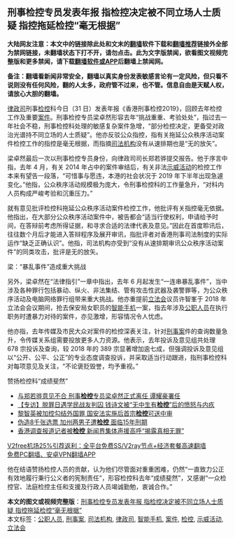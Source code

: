  <h2>刑事检控专员发表年报 指检控决定被不同立场人士质疑 指控拖延检控“毫无根据”</h2> <p class="notice"><b>大陆网友注意：本文中的链接除此处和文末的<a href="https://github.com/bannedbook/fanqiang" >翻墙</a>软件下载和<a href="https://github.com/killgcd/justmysocks/blob/master/README.md">翻墙推荐</a>链接外全部为禁网链接，未翻墙状态下打不开，请勿点击。此为文字版禁闻，欲看图文视频完整版和更多禁闻，请下载<a href="https://github.com/bannedbook/fanqiang">翻墙软件或APP</a>后翻墙上禁闻网。</p><p>备注：翻墙看新闻非常安全，翻墙以真实身份发表敏感言论有一定风险，但只看不说则没有任何风险，翻的人太多，政府管不过来，也不管。信息自由是天赋人权，请放心大胆的翻墙。</b></p>  <div class="entry">  <p><a href="https://www.bannedbook.org/bnews/tag/%E5%BE%8B%E6%94%BF%E5%8F%B8/" class="st_tag internal_tag" rel="tag" title="标签 律政司 下的日志">律政司</a>刑事<a href="https://www.bannedbook.org/bnews/tag/%E6%A3%80%E6%8E%A7/" class="st_tag internal_tag" rel="tag" title="标签 检控 下的日志">检控</a>科今日（31 日）发表年报《香港刑事检控2019》，回顾去年检控工作及重要<a href="https://www.bannedbook.org/bnews/tag/%E6%A1%88%E4%BB%B6/" class="st_tag internal_tag" rel="tag" title="标签 案件 下的日志">案件</a>。刑事检控专员梁卓然形容去年“挑战重重、考验处处”，指过去一年社会不稳，刑事检控科处理的敏感复杂案件急增，“部分检控决定，更备受对政治光谱持不同立场的人士质疑”。他亦反驳公众指控，指有关拖延公众秩序活动案件检控工作的指控是毫无根据，而指摘<a href="https://www.bannedbook.org/bnews/tag/%E5%8F%B8%E6%B3%95%E6%9C%BA%E6%9E%84/" class="st_tag internal_tag" rel="tag" title="标签 司法机构 下的日志">司法机构</a>没有从速排期也是“无的放矢”。</p> <p>梁卓然最后一次以刑事检控专员身份，向律政司司长郑若骅提交报告。他于序言中指，去年 4 月，有关 2014 年占中的案件审结后，有关非法<a href="https://www.bannedbook.org/bnews/tag/%E7%A4%BA%E5%A8%81%E6%B4%BB%E5%8A%A8/" class="st_tag internal_tag" rel="tag" title="标签 示威活动 下的日志">示威活动</a>的检控工作本来有望告一段落，“可惜事与愿违，本港的社会状况于 2019 年下半年出现急遽变化。”他指，公众秩序活动规模极为庞大，令刑事检控科的工作量急升，“对科内人员构成严峻考验和沉重压力。”</p>  <p>就有意见批评检控科拖延公众秩序活动案件检控工作，他批评有关指控毫无依据。他指出，在大部分公众秩序活动案件中，被告都会“适当行使权利，申请给予时间，在答辩前考虑所得证据，和寻求合适的法律代表及意见。”因此在首度聆讯后，往往数个月后才能进入答辩程序及展开审讯，指批评者对香港刑事司法制度的实际运作“缺乏正确认识”。他指，司法机构亦受到“没有从速排期审讯公众秩序活动案件”的同类攻击，批评是无的放矢。</p> <p>梁：“暴乱事件”造成重大挑战</p>  <p>另外，梁卓然在“法律指引”一章中指出，去年 6 月起发生“一连串暴乱事件”，当中涉及各种罪行包括暴动、纵火、非法集结、管有攻击性武器及袭警罪等，为公众秩序活动及电脑网络罪行组带来重大挑战。他亦重提前<a href="https://www.bannedbook.org/bnews/tag/%e7%ab%8b%e6%b3%95%e4%bc%9a/" class="st_tag internal_tag" rel="tag" title="标签 立法会 下的日志">立法会</a>议员许智峯于 2018 年立法会会议期间，抢去保安局女职员的<a href="https://www.bannedbook.org/bnews/tag/%e6%99%ba%e8%83%bd%e6%89%8b%e6%9c%ba/" class="st_tag internal_tag" rel="tag" title="标签 智能手机 下的日志">智能手机</a>一案，指去年涉及<a href="https://www.bannedbook.org/bnews/tag/%E5%85%AC%E8%81%8C%E4%BA%BA%E5%91%98/" class="st_tag internal_tag" rel="tag" title="标签 公职人员 下的日志">公职人员</a>在执行职务时遭暴力对待的案件，亦见激增，形容情况令人忧虑。</p> <p>他亦指，去年传媒及市民大众对案件的检控深表关注，针对<a href="https://www.bannedbook.org/bnews/tag/%E5%88%91%E4%BA%8B%E6%A1%88/" class="st_tag internal_tag" rel="tag" title="标签 刑事案 下的日志">刑事案</a>件的查询数量急升，令传媒关系组需要投放更多人力资源。他表示，去年投诉及意见组共处理 678 宗投诉及查询，较 2018 年的 389 宗显著增加逾七成，但强调投诉及意见组以“公开、公平、公正”的专业态度调查投诉，并采取适当行动跟进，指刑事检控科对每项意见及关注，“不论褒贬毁誉，均予重视。”</p>  <p>赞扬检控科“成绩斐然”</p> <ul class='op-related-articles' title='相关阅读'> <li><a href='https://www.bannedbook.org/bnews/comments/20210101/1459235.html' target='_blank'>与郑若骅意见不合 刑事<b>检控</b>专员梁卓然正式离任 谭耀豪署任</a></li> <li><a href='https://www.bannedbook.org/bnews/comments/20201222/1452727.html' target='_blank'>【专访】脱罪日遇学民战友判囚 钱诗文被“无中生有<b>检控</b>”后的愤怒与内疚</a></li> <li><a href='https://www.bannedbook.org/bnews/headline/20201213/1446637.html' target='_blank'>黎智英被加控勾结外国罪 国安法实施后首宗<b>检控</b>可送中审</a></li> <li><a href='https://www.bannedbook.org/bnews/comments/20201118/1432752.html' target='_blank'>伪造8千张选票 加州两男子遭<b>检控</b> 面临15年刑期</a></li> <li><a href='https://www.bannedbook.org/bnews/headline/20201111/1429035.html' target='_blank'>香港调查报道记者被<b>检控</b> 新闻界集体声援高呼“揭露真相无罪”</a></li> </ul> <p class="texttj"> <a href="https://github.com/bannedbook/fanqiang/wiki/V2ray%E6%9C%BA%E5%9C%BA" target="_blank">V2free机场25%引荐返利：全平台免费SS/V2ray节点+经济套餐高速翻墙</a><br/> <a href="https://github.com/bannedbook/fanqiang/wiki/%E7%A6%81%E9%97%BB%E7%BD%91%E5%AE%89%E5%8D%93%E7%BF%BB%E5%A2%99%E6%96%B0%E9%97%BBAPP" target="_blank">免费PC翻墙、安卓VPN翻墙APP</a></p><p>他在结语赞扬检控人员的贡献，认为他们尽管面对重重困难，仍然“一直致力公正有效地履行秉行公义者的宪制责任”，形容检控科去年“成绩斐然”，又感谢“一众检控官、法庭检控主任和支援及行政人员竭诚勤勉，衷诚合作。”</p><a name='sharetosocial'></a>       <div><b>本文的图文或视频完整版</b>：<a href='https://www.bannedbook.org/bnews/comments/20210101/1459238.html'>刑事检控专员发表年报 指检控决定被不同立场人士质疑 指控拖延检控“毫无根据”</a></div>  </div><!--END ENTRY--> <div class="postfooter"> <div>本文标签：<a href="https://www.bannedbook.org/bnews/tag/%E5%85%AC%E8%81%8C%E4%BA%BA%E5%91%98/" rel="tag">公职人员</a>, <a href="https://www.bannedbook.org/bnews/tag/%E5%88%91%E4%BA%8B%E6%A1%88/" rel="tag">刑事案</a>, <a href="https://www.bannedbook.org/bnews/tag/%E5%8F%B8%E6%B3%95%E6%9C%BA%E6%9E%84/" rel="tag">司法机构</a>, <a href="https://www.bannedbook.org/bnews/tag/%E5%BE%8B%E6%94%BF%E5%8F%B8/" rel="tag">律政司</a>, <a href="https://www.bannedbook.org/bnews/tag/%e6%99%ba%e8%83%bd%e6%89%8b%e6%9c%ba/" rel="tag">智能手机</a>, <a href="https://www.bannedbook.org/bnews/tag/%E6%A1%88%E4%BB%B6/" rel="tag">案件</a>, <a href="https://www.bannedbook.org/bnews/tag/%E6%A3%80%E6%8E%A7/" rel="tag">检控</a>, <a href="https://www.bannedbook.org/bnews/tag/%E7%A4%BA%E5%A8%81%E6%B4%BB%E5%8A%A8/" rel="tag">示威活动</a>, <a href="https://www.bannedbook.org/bnews/tag/%e7%ab%8b%e6%b3%95%e4%bc%9a/" rel="tag">立法会</a></div>  </div><!--END POSTFOOTER--> 
